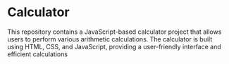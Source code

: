 # Calculator
This repository contains a JavaScript-based calculator project that allows users to perform various arithmetic calculations. The calculator is built using HTML, CSS, and JavaScript, providing a user-friendly interface and efficient calculations
